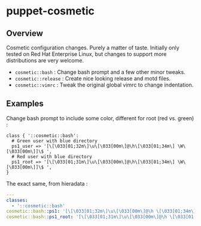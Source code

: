 # puppet-cosmetic

## Overview

Cosmetic configuration changes. Purely a matter of taste. Initially only tested
on Red Hat Enterprise Linux, but changes to support more distributions are very
welcome.

* `cosmetic::bash` : Change bash prompt and a few other minor tweaks.
* `cosmetic::release` : Create nice looking release and motd files.
* `cosmetic::vimrc` : Tweak the original global vimrc to change indentation.

## Examples

Change bash prompt to include some color, different for root (red vs. green) :

```puppet
class { '::cosmetic::bash':
  # Green user with blue directory
  ps1_user => '[\[\033[01;32m\]\u\[\033[00m\]@\h\[\033[01;34m\] \W\[\033[00m\]]\$ ',
  # Red user with blue directory
  ps1_root => '[\[\033[01;31m\]\u\[\033[00m\]@\h\[\033[01;34m\] \W\[\033[00m\]]\$ ',
}
```

The exact same, from hieradata :

```yaml
---
classes:
  - '::cosmetic::bash'
cosmetic::bash::ps1: '[\[\033[01;32m\]\u\[\033[00m\]@\h \[\033[01;34m\]\W\[\033[00m\]]\$ '
cosmetic::bash::ps1_root: '[\[\033[01;31m\]\u\[\033[00m\]@\h \[\033[01;34m\]\W\[\033[00m\]]\$ '
```

